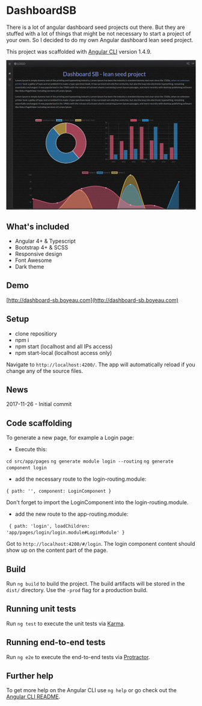 # DashboardSB

There is a lot of angular dashboard seed projects out there. But they are stuffed with a lot of things that might be not necessary to start a project of your own. So I decided to do my own Angular dashboard lean seed project.

This project was scaffolded with [Angular CLI](https://github.com/angular/angular-cli) version 1.4.9.

 ![Screenshot](doc/screenshot.png)

## What's included
- Angular 4+ & Typescript
- Bootstrap 4+ & SCSS
- Responsive design
- Font Awesome
- Dark theme

## Demo
[http://dashboard-sb.boyeau.com](http://dashboard-sb.boyeau.com)

## Setup
- clone repositiory
- npm i
- npm start (localhost and all IPs access)
- npm start-local (localhost access only)

Navigate to `http://localhost:4200/`. The app will automatically reload if you change any of the source files.


## News
2017-11-26 - Initial commit

## Code scaffolding

To generate a new page, for example a Login page:
- Execute this:

`cd src/app/pages`
`ng generate module login --routing`
`ng generate component login`

- add the necessary route to the login-routing.module:

`{
    path: '',
    component: LoginComponent
 }`

Don't forget to import the LoginComponent into the login-routing.module.

- add the new route to the app-routing.module:

 ` {
    path: 'login',
    loadChildren: 'app/pages/login/login.module#LoginModule'
  }`

  Got to `http://localhost:4200/#/login`. The login component content should show up on the content part of the page. 

## Build

Run `ng build` to build the project. The build artifacts will be stored in the `dist/` directory. Use the `-prod` flag for a production build.

## Running unit tests

Run `ng test` to execute the unit tests via [Karma](https://karma-runner.github.io).

## Running end-to-end tests

Run `ng e2e` to execute the end-to-end tests via [Protractor](http://www.protractortest.org/).

## Further help

To get more help on the Angular CLI use `ng help` or go check out the [Angular CLI README](https://github.com/angular/angular-cli/blob/master/README.md).
